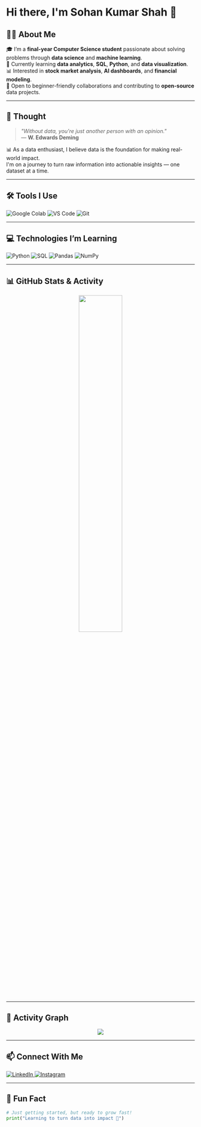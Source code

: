 # Hi there, I'm Sohan Kumar Shah 👋

## 👨‍💻 About Me

🎓 I’m a **final-year Computer Science student** passionate about solving problems through **data science** and **machine learning**.  
🌱 Currently learning **data analytics**, **SQL**, **Python**, and **data visualization**.  
📊 Interested in **stock market analysis**, **AI dashboards**, and **financial modeling**.  
🤝 Open to beginner-friendly collaborations and contributing to **open-source** data projects.

---
## 💭 Thought

> *"Without data, you're just another person with an opinion."*  
> — **W. Edwards Deming**

📊 As a data enthusiast, I believe data is the foundation for making real-world impact.  
I'm on a journey to turn raw information into actionable insights — one dataset at a time.

----

## 🛠️ Tools I Use

![Google Colab](https://img.shields.io/badge/-Google%20Colab-F9AB00?style=for-the-badge&logo=googlecolab&logoColor=white)
![VS Code](https://img.shields.io/badge/-VS%20Code-007ACC?style=for-the-badge&logo=visual-studio-code&logoColor=white)
![Git](https://img.shields.io/badge/-Git-F05032?style=for-the-badge&logo=git&logoColor=white)

---

## 💻 Technologies I’m Learning

![Python](https://img.shields.io/badge/-Python-3776AB?style=for-the-badge&logo=python&logoColor=white)
![SQL](https://img.shields.io/badge/-SQL-4479A1?style=for-the-badge&logo=MySQL&logoColor=white)
![Pandas](https://img.shields.io/badge/-Pandas-150458?style=for-the-badge&logo=pandas&logoColor=white)
![NumPy](https://img.shields.io/badge/-NumPy-013243?style=for-the-badge&logo=numpy&logoColor=white)

---
## 📊 GitHub Stats & Activity
<p align="center">
  <img width="48%" src="https://github-readme-streak-stats.herokuapp.com/?user=sohankrshah&theme=radical" />
</p>

---
## 🔄 Activity Graph
<p align="center">
  <img src="https://github-readme-activity-graph.vercel.app/graph?username=sohankrshah&theme=dracula" />
</p>

---

## 📫 Connect With Me
<p>
  <a href="https://www.linkedin.com/in/sohankrshah" target="_blank">
    <img src="https://img.shields.io/badge/-LinkedIn-0077B5?style=for-the-badge&logo=linkedin&logoColor=white" alt="LinkedIn" />
  </a>
  <a href="https://www.instagram.com/code_me17" target="_blank">
    <img src="https://img.shields.io/badge/-Instagram-E4405F?style=for-the-badge&logo=instagram&logoColor=white" alt="Instagram" />
  </a>
</p>

---



## 💬 Fun Fact

```python
# Just getting started, but ready to grow fast!
print("Learning to turn data into impact 🚀")
